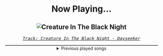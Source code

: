 <div align="center"> 
<h1>Now Playing...</h1>

![Creature In The Black Night](https://i.scdn.co/image/ab67616d00001e02d7a0cbf48e93267debc701a0)
--
_<samp><a href="https://open.spotify.com/track/3yRDf2nsSfYGidmUCtWKr7">Track: Creature In The Black Night - Dayseeker</a></samp>_

<div style="border: 1px #4B5054 solid"></div>
<details>
  <summary>
    Previous played songs
  </summary>
  <table>
    <thead>
      <tr>
        <th>
          Artist
        </th>
        <th>
          Song
        </th>
        <th>
          Link
        </th>
      </tr>
    </thead>
    <tbody>
      <tr><td>Dayseeker</td><td>Creature In The Black Night</td><td><a href="https://open.spotify.com/track/3yRDf2nsSfYGidmUCtWKr7">https://open.spotify.com/track/3yRDf2nsSfYGidmUCtWKr7</a></td></tr><tr><td>Dayseeker</td><td>Meet The Reaper</td><td><a href="https://open.spotify.com/track/5xRIhJCh0WExcuxxuV4I7G">https://open.spotify.com/track/5xRIhJCh0WExcuxxuV4I7G</a></td></tr><tr><td>Dayseeker</td><td>Soulburn</td><td><a href="https://open.spotify.com/track/4O0B7QdQ03X6gTwDWdWce3">https://open.spotify.com/track/4O0B7QdQ03X6gTwDWdWce3</a></td></tr><tr><td>Dayseeker</td><td>Shapeshift</td><td><a href="https://open.spotify.com/track/6v7lSNg4DnQHSHacDr6gT6">https://open.spotify.com/track/6v7lSNg4DnQHSHacDr6gT6</a></td></tr><tr><td>Dayseeker</td><td>Cemetery Blues</td><td><a href="https://open.spotify.com/track/6LzFqnnhNxPcW2UasIpK1t">https://open.spotify.com/track/6LzFqnnhNxPcW2UasIpK1t</a></td></tr><tr><td>Dayseeker</td><td>Forgotten Ghost</td><td><a href="https://open.spotify.com/track/23Stuqf3fXlxhWvuKOXXp3">https://open.spotify.com/track/23Stuqf3fXlxhWvuKOXXp3</a></td></tr><tr><td>Adept</td><td>Parting Ways</td><td><a href="https://open.spotify.com/track/5I9ZqRn6oJ6ljsg0zIE81B">https://open.spotify.com/track/5I9ZqRn6oJ6ljsg0zIE81B</a></td></tr><tr><td>Thomas Bergersen</td><td>Beautiful People (EDM Mashup)</td><td><a href="https://open.spotify.com/track/77CaLtSUrMn0GaaaEa7hRO">https://open.spotify.com/track/77CaLtSUrMn0GaaaEa7hRO</a></td></tr><tr><td>Adept</td><td>Battered Skin</td><td><a href="https://open.spotify.com/track/6VMixhhvvKXAHlzIyhgzCS">https://open.spotify.com/track/6VMixhhvvKXAHlzIyhgzCS</a></td></tr><tr><td>Adept</td><td>Blood Covenant</td><td><a href="https://open.spotify.com/track/5Fu92pIctIhDh4tngZjt3e">https://open.spotify.com/track/5Fu92pIctIhDh4tngZjt3e</a></td></tr><tr><td>Two Steps from Hell</td><td>Letters to God</td><td><a href="https://open.spotify.com/track/7otQK5eMjZL5OevoDa1tGm">https://open.spotify.com/track/7otQK5eMjZL5OevoDa1tGm</a></td></tr><tr><td>Thomas Bergersen</td><td>Night Queen</td><td><a href="https://open.spotify.com/track/1UYiuy9gBGeEzG4wKqUm94">https://open.spotify.com/track/1UYiuy9gBGeEzG4wKqUm94</a></td></tr><tr><td>Valiant Hearts</td><td>Thalassa</td><td><a href="https://open.spotify.com/track/7JWNDwmxJpZfLwKOhxatC4">https://open.spotify.com/track/7JWNDwmxJpZfLwKOhxatC4</a></td></tr><tr><td>Gothic Storm</td><td>Adventure Is Out There</td><td><a href="https://open.spotify.com/track/3khfuQeMY7bt9QFDm4H1HY">https://open.spotify.com/track/3khfuQeMY7bt9QFDm4H1HY</a></td></tr><tr><td>Dayseeker</td><td>Cemetery Blues</td><td><a href="https://open.spotify.com/track/6LzFqnnhNxPcW2UasIpK1t">https://open.spotify.com/track/6LzFqnnhNxPcW2UasIpK1t</a></td></tr><tr><td>The Browning</td><td>EVOLVE</td><td><a href="https://open.spotify.com/track/3J8zKMWojpAtSvyJbDHhJZ">https://open.spotify.com/track/3J8zKMWojpAtSvyJbDHhJZ</a></td></tr><tr><td>Adelitas Way</td><td>Last Laugh</td><td><a href="https://open.spotify.com/track/6r46vumThnlUaNsojmR0vs">https://open.spotify.com/track/6r46vumThnlUaNsojmR0vs</a></td></tr><tr><td>Princess Nokia</td><td>Pink Bronco (feat. Lindsey Stirling)</td><td><a href="https://open.spotify.com/track/1P3u91yVaGVzHcswGE5ZAm">https://open.spotify.com/track/1P3u91yVaGVzHcswGE5ZAm</a></td></tr><tr><td>Adept</td><td>Blood Covenant</td><td><a href="https://open.spotify.com/track/5Fu92pIctIhDh4tngZjt3e">https://open.spotify.com/track/5Fu92pIctIhDh4tngZjt3e</a></td></tr><tr><td>Rocco Minichiello</td><td>Soundscape To Ardor (from "Bleach") - Metal Version</td><td><a href="https://open.spotify.com/track/5W8W2JiZnla3ns1EufUfym">https://open.spotify.com/track/5W8W2JiZnla3ns1EufUfym</a></td></tr>
    </tbody>
  </table>
</details>

</div>

